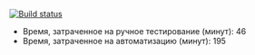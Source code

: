 [![Build status](https://ci.appveyor.com/api/projects/status/662puxacnm7n83aq?svg=true)](https://ci.appveyor.com/project/qaelena181993/patterns2)

- Время, затраченное на ручное тестирование (минут): 46
- Время, затраченное на автоматизацию (минут): 195
